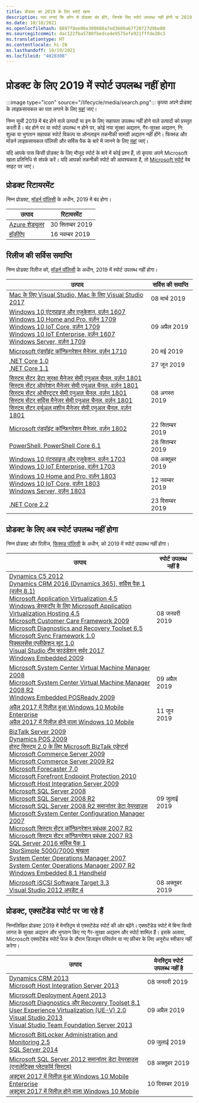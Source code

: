 ```yaml
---
title: प्रोडक्ट का 2019 के लिए स्पोर्ट खत्म
description: पता लगाएं कि कौन से प्रोडक्ट बंद होंगे, जिनके लिए स्पोर्ट उपलब्ध नहीं होगी या 2019 में मेनस्ट्रिम स्पोर्ट से एक्सटेंडेड स्पोर्ट में आगे बढ़ेंगे।
ms.date: 10/18/2021
ms.openlocfilehash: 8897f8ee06e300688a7ed3680a67f28727d9be00
ms.sourcegitcommit: dac122fba5780fbedce4e9575efe921fffde28c3
ms.translationtype: HT
ms.contentlocale: hi-IN
ms.lasthandoff: 10/19/2021
ms.locfileid: "4028308"
---
```

# <a name="products-ending-support-in-2019"></a>प्रोडक्ट के लिए 2019 में स्पोर्ट उपलब्ध नहीं होगा

:::image type="icon" source="/lifecycle/media/search.png":::
कृपया अपने प्रोडक्ट के लाइफ़सायकल का पता लगाने के लिए [यहां](/lifecycle/products/) जाएं।

निम्न सूची 2019 में बंद होने वाले उत्पादों या इन के लिए सहायता उपलब्ध नहीं होने वाले उत्पादों को प्रस्तुत करती है। बंद होने पर या स्पोर्ट उपलब्ध न होने पर, कोई नया सुरक्षा अद्यतन, गैर-सुरक्षा अद्यतन, नि: शुल्क या भुगतान सहायक स्पोर्ट विकल्प या ऑनलाइन तकनीकी सामग्री अद्यतन नहीं होंगे। फिक्स्ड और मॉडर्न लाइफ़सायकल पॉलिसी और सर्विस पैक के बारे में जानने के लिए [यहां](/lifecycle/overview/product-end-of-support-overview) जाएं।

यदि आपके पास किसी प्रोडक्ट के लिए मौजूद स्पोर्ट के बारे में कोई प्रश्न हैं, तो कृपया अपने Microsoft खाता प्रतिनिधि से संपर्क करें। यदि आपको तकनीकी स्पोर्ट की आवश्यकता है, तो [Microsoft स्पोर्ट](https://support.microsoft.com/contactus/?ws=support) वेब साइट पर जाएं।

## <a name="product-retirements"></a>प्रोडक्ट रिटायरमेंट

निम्न प्रोडक्ट, [मॉडर्न पॉलिसी](/lifecycle/policies/modern) के अधीन, 2019 में बंद होगा।

| उत्पाद | रिटायरमेंट |
| --- | --- |
| [Azure शेड्यूलर](/lifecycle/products/azure-scheduler?branch=live)<br> | 30 सितम्बर 2019 |
| [हॉकीऐप](/lifecycle/products/hockeyapp?branch=live)<br> | 16 नवम्बर 2019 |


## <a name="release-end-of-servicing"></a>रिलीज की सर्विस समाप्ति

निम्न प्रोडक्ट रिलीज को, [मॉडर्न पॉलिसी](/lifecycle/policies/modern) के अधीन, 2019 में स्पोर्ट उपलब्ध नहीं होगा।

| उत्पाद | सर्विस की समाप्ति |
| --- | --- |
| [Mac के लिए Visual Studio, Mac के लिए Visual Studio 2017](/lifecycle/products/visual-studio-for-mac?branch=live)<br> | 08 मार्च 2019 |
| [Windows 10 एंटरप्राइज और एजुकेशन, वर्ज़न 1607](/lifecycle/products/windows-10-enterprise-and-education?branch=live)<br>[Windows 10 Home and Pro, वर्ज़न 1709](/lifecycle/products/windows-10-home-and-pro?branch=live)<br>[Windows 10 IoT Core, वर्ज़न 1709](/lifecycle/products/windows-10-iot-core?branch=live)<br>[Windows 10 IoT Enterprise, वर्ज़न 1607](/lifecycle/products/windows-10-iot-enterprise?branch=live)<br>[Windows Server, वर्ज़न 1709](/lifecycle/products/windows-server?branch=live)<br> | 09 अप्रैल 2019 |
| [Microsoft एंडपॉइंट कॉन्फ़िगरेशन मैनेजर, वर्ज़न 1710](/lifecycle/products/microsoft-endpoint-configuration-manager?branch=live)<br> | 20 मई 2019 |
| [.NET Core 1.0](/lifecycle/products/microsoft-net-and-net-core?branch=live)<br>[.NET Core 1.1](/lifecycle/products/microsoft-net-and-net-core?branch=live)<br> | 27 जून 2019 |
| [सिस्टम सेंटर डेटा सुरक्षा मैनेजर सेमी एनुअल चैनल, वर्ज़न 1801](/lifecycle/products/system-center-data-protection-manager-semi-annual-channel?branch=live)<br>[सिस्टम सेंटर ऑपरेशन मैनेजर सेमी एनुअल चैनल, वर्ज़न 1801](/lifecycle/products/system-center-operations-manager-semi-annual-channel?branch=live)<br>[सिस्टम सेंटर ओर्चेस्ट्रटर सेमी एनुअल चैनल, वर्ज़न 1801](/lifecycle/products/system-center-orchestrator-semi-annual-channel?branch=live)<br>[सिस्टम सेंटर सर्विस मैनेजर सेमी एनुअल चैनल, वर्ज़न 1801](/lifecycle/products/system-center-service-manager-semi-annual-channel?branch=live)<br>[सिस्टम सेंटर वर्चुअल मशीन मैनेजर सेमी एनुअल चैनल, वर्ज़न 1801](/lifecycle/products/system-center-virtual-machine-manager-semi-annual-channel?branch=live)<br> | 08 अगस्त 2019 |
| [Microsoft एंडपॉइंट कॉन्फ़िगरेशन मैनेजर, वर्ज़न 1802](/lifecycle/products/microsoft-endpoint-configuration-manager?branch=live)<br> | 22 सितम्बर 2019 |
| [PowerShell, PowerShell Core 6.1](/lifecycle/products/powershell?branch=live)<br> | 28 सितम्बर 2019 |
| [Windows 10 एंटरप्राइज और एजुकेशन, वर्ज़न 1703](/lifecycle/products/windows-10-enterprise-and-education?branch=live)<br>[Windows 10 IoT Enterprise, वर्ज़न 1703](/lifecycle/products/windows-10-iot-enterprise?branch=live)<br> | 08 अक्तूबर 2019 |
| [Windows 10 Home and Pro, वर्ज़न 1803](/lifecycle/products/windows-10-home-and-pro?branch=live)<br>[Windows 10 IoT Core, वर्ज़न 1803](/lifecycle/products/windows-10-iot-core?branch=live)<br>[Windows Server, वर्ज़न 1803](/lifecycle/products/windows-server?branch=live)<br> | 12 नवम्बर 2019 |
| [.NET Core 2.2](/lifecycle/products/microsoft-net-and-net-core?branch=live)<br> | 23 दिसम्बर 2019 |


## <a name="products-reaching-end-of-support"></a>प्रोडक्ट के लिए अब स्पोर्ट उपलब्ध नहीं होगा

निम्न प्रोडक्ट और रिलीज, [फिक्स्ड पॉलिसी](/lifecycle/policies/fixed) के अधीन, को 2019 में स्पोर्ट उपलब्ध नहीं होगा।

| उत्पाद | स्पोर्ट उपलब्ध नहीं है |
| --- | --- |
| [Dynamics C5 2012](/lifecycle/products/dynamics-c5-2012?branch=live)<br>[Dynamics CRM 2016 (Dynamics 365), सर्विस पैक 1 (वर्ज़न 8.1)](/lifecycle/products/dynamics-crm-2016-dynamics-365?branch=live)<br>[Microsoft Application Virtualization 4.5](/lifecycle/products/microsoft-application-virtualization-45?branch=live)<br>[Windows डेस्कटॉप के लिए Microsoft Application Virtualization Hosting 4.5](/lifecycle/products/microsoft-application-virtualization-hosting-45?branch=live)<br>[Microsoft Customer Care Framework 2009](/lifecycle/products/microsoft-customer-care-framework-2009?branch=live)<br>[Microsoft Diagnostics and Recovery Toolset 6.5](/lifecycle/products/microsoft-diagnostics-and-recovery-toolset-65?branch=live)<br>[Microsoft Sync Framework 1.0](/lifecycle/products/microsoft-sync-framework-10?branch=live)<br>[पिक्सलसेंस एप्लीकेशन सूट 1.0](/lifecycle/products/pixelsense-applications-suite-10?branch=live)<br>[Visual Studio टीम फाउंडेशन सर्वर 2017](/lifecycle/products/visual-studio-team-foundation-server-2017?branch=live)<br>[Windows Embedded 2009](/lifecycle/products/windows-embedded-2009?branch=live)<br> | 08 जनवरी 2019 |
| [Microsoft System Center Virtual Machine Manager 2008](/lifecycle/products/microsoft-system-center-virtual-machine-manager-2008?branch=live)<br>[Microsoft System Center Virtual Machine Manager 2008 R2](/lifecycle/products/microsoft-system-center-virtual-machine-manager-2008-r2?branch=live)<br>[Windows Embedded POSReady 2009](/lifecycle/products/windows-embedded-posready-2009?branch=live)<br> | 09 अप्रैल 2019 |
| [अप्रैल 2017 में रिलीज़ हुआ Windows 10 Mobile Enterprise](/lifecycle/products/windows-10-mobile-enterprise-released-in-april-2017?branch=live)<br>[अप्रैल 2017 में रिलीज़ होने वाला Windows 10 Mobile](/lifecycle/products/windows-10-mobile-released-in-april-2017?branch=live)<br> | 11 जून 2019 |
| [BizTalk Server 2009](/lifecycle/products/biztalk-server-2009?branch=live)<br>[Dynamics POS 2009](/lifecycle/products/dynamics-pos-2009?branch=live)<br>[होस्ट सिस्टम 2.0 के लिए Microsoft BizTalk एडेप्टर्स](/lifecycle/products/microsoft-biztalk-adapters-for-host-systems-20?branch=live)<br>[Microsoft Commerce Server 2009](/lifecycle/products/microsoft-commerce-server-2009?branch=live)<br>[Microsoft Commerce Server 2009 R2](/lifecycle/products/microsoft-commerce-server-2009-r2?branch=live)<br>[Microsoft Forecaster 7.0](/lifecycle/products/microsoft-forecaster-70?branch=live)<br>[Microsoft Forefront Endpoint Protection 2010](/lifecycle/products/microsoft-forefront-endpoint-protection-2010?branch=live)<br>[Microsoft Host Integration Server 2009](/lifecycle/products/microsoft-host-integration-server-2009?branch=live)<br>[Microsoft SQL Server 2008](/lifecycle/products/microsoft-sql-server-2008?branch=live)<br>[Microsoft SQL Server 2008 R2](/lifecycle/products/microsoft-sql-server-2008-r2?branch=live)<br>[Microsoft SQL Server 2008 R2 समानांतर डेटा वेयरहाउस](/lifecycle/products/microsoft-sql-server-2008-r2-parallel-data-warehouse?branch=live)<br>[Microsoft System Center Configuration Manager 2007](/lifecycle/products/microsoft-system-center-configuration-manager-2007?branch=live)<br>[Microsoft सिस्टम सेंटर कॉन्फ़िगरेशन प्रबंधक 2007 R2](/lifecycle/products/microsoft-system-center-configuration-manager-2007-r2?branch=live)<br>[Microsoft सिस्टम सेंटर कॉन्फ़िगरेशन प्रबंधक 2007 R3](/lifecycle/products/microsoft-system-center-configuration-manager-2007-r3?branch=live)<br>[SQL Server 2016 सर्विस पैक 1](/lifecycle/products/sql-server-2016?branch=live)<br>[StorSimple 5000/7000 श्रृंखला](/lifecycle/products/storsimple-50007000-series?branch=live)<br>[System Center Operations Manager 2007](/lifecycle/products/system-center-operations-manager-2007?branch=live)<br>[System Center Operations Manager 2007 R2](/lifecycle/products/system-center-operations-manager-2007-r2?branch=live)<br>[Windows Embedded 8.1 Handheld](/lifecycle/products/windows-embedded-81-handheld?branch=live)<br> | 09 जुलाई 2019 |
| [Microsoft iSCSI Software Target 3.3](/lifecycle/products/microsoft-iscsi-software-target-33?branch=live)<br>[Visual Studio 2012 अपडेट 4](/lifecycle/products/visual-studio-2012?branch=live)<br> | 08 अक्तूबर 2019 |


## <a name="products-moving-to-extended-support"></a>प्रोडक्ट, एक्सटेंडेड स्पोर्ट पर जा रहे हैं

निम्नलिखित प्रोडक्ट 2019 में मेनस्ट्रिम से एक्सटेंडेड स्पोर्ट की ओर बढ़ेंगे। एक्सटेंडेड स्पोर्ट में बिना किसी लागत के सुरक्षा अद्यतन और भुगतान किए गए गैर-सुरक्षा अद्यतन और स्पोर्ट शामिल हैं। इसके अलावा, Microsoft एक्सटेंडेड स्पोर्ट फेज़ के दौरान डिज़ाइन परिवर्तन या नए फ़ीचर के लिए अनुरोध स्वीकार नहीं करेगा।

| उत्पाद | मेनस्ट्रिम स्पोर्ट उपलब्ध नहीं है |
| --- | --- |
| [Dynamics CRM 2013](/lifecycle/products/dynamics-crm-2013?branch=live)<br>[Microsoft Host Integration Server 2013](/lifecycle/products/microsoft-host-integration-server-2013?branch=live)<br> | 08 जनवरी 2019 |
| [Microsoft Deployment Agent 2013](/lifecycle/products/microsoft-deployment-agent-2013?branch=live)<br>[Microsoft Diagnostics और Recovery Toolset 8.1](/lifecycle/products/microsoft-diagnostics-and-recovery-toolset-81?branch=live)<br>[User Experience Virtualization (UE-V) 2.0](/lifecycle/products/user-experience-virtualization-uev-20?branch=live)<br>[Visual Studio 2013](/lifecycle/products/visual-studio-2013?branch=live)<br>[Visual Studio Team Foundation Server 2013](/lifecycle/products/visual-studio-team-foundation-server-2013?branch=live)<br> | 09 अप्रैल 2019 |
| [Microsoft BitLocker Administration and Monitoring 2.5](/lifecycle/products/microsoft-bitlocker-administration-and-monitoring-25?branch=live)<br>[SQL Server 2014](/lifecycle/products/sql-server-2014?branch=live)<br> | 09 जुलाई 2019 |
| [Microsoft SQL Server 2012 समानांतर डेटा वेयरहाउस (एनालेटिक्स प्लेटफ़ॉर्म सिस्टम)](/lifecycle/products/microsoft-sql-server-2012-parallel-data-warehouse-analytics-platform-system?branch=live)<br> | 08 अक्तूबर 2019 |
| [अक्टूबर 2017 में रिलीज़ हुआ Windows 10 Mobile Enterprise](/lifecycle/products/windows-10-mobile-enterprise-released-in-october-2017?branch=live)<br>[अक्टूबर 2017 में रिलीज़ होने वाला Windows 10 Mobile](/lifecycle/products/windows-10-mobile-released-in-october-2017?branch=live)<br> | 10 दिसम्बर 2019 |
